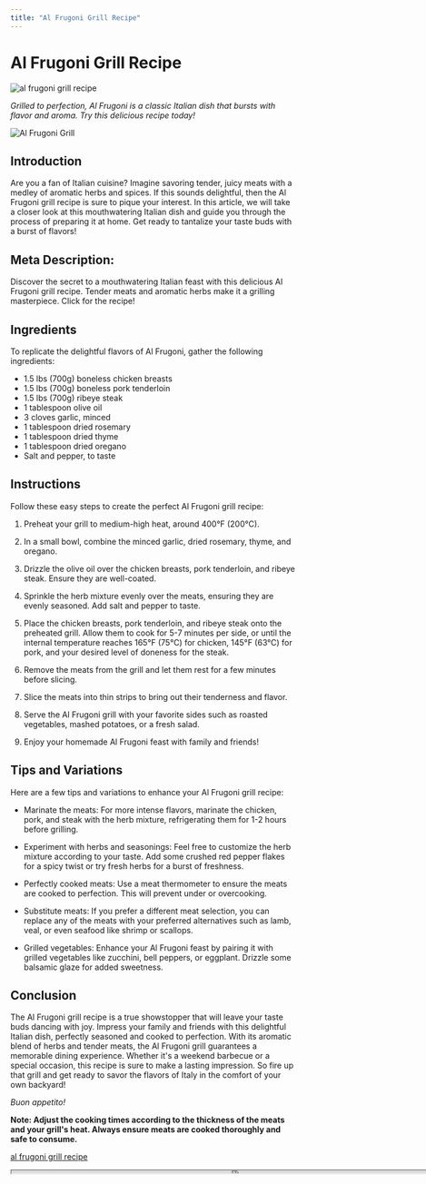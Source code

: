 ```yaml
---
title: "Al Frugoni Grill Recipe"
---
```

# Al Frugoni Grill Recipe


![al frugoni grill recipe](https://images.unsplash.com/photo-1665623544705-8ee566905a22?ixid=M3w0ODkxMTF8MHwxfHNlYXJjaHwxfHxhbCUyMGZydWdvbmklMjBncmlsbCUyMHJlY2lwZXxlbnwwfHx8fDE2OTI4MDI3NzB8MA&ixlib=rb-4.0.3&w=512&fit=max)

*Grilled to perfection, Al Frugoni is a classic Italian dish that bursts with flavor and aroma. Try this delicious recipe today!*

![Al Frugoni Grill](image_link_here)

## Introduction

Are you a fan of Italian cuisine? Imagine savoring tender, juicy meats with a medley of aromatic herbs and spices. If this sounds delightful, then the Al Frugoni grill recipe is sure to pique your interest. In this article, we will take a closer look at this mouthwatering Italian dish and guide you through the process of preparing it at home. Get ready to tantalize your taste buds with a burst of flavors!

## Meta Description:

Discover the secret to a mouthwatering Italian feast with this delicious Al Frugoni grill recipe. Tender meats and aromatic herbs make it a grilling masterpiece. Click for the recipe!

## Ingredients

To replicate the delightful flavors of Al Frugoni, gather the following ingredients:

- 1.5 lbs (700g) boneless chicken breasts
- 1.5 lbs (700g) boneless pork tenderloin
- 1.5 lbs (700g) ribeye steak
- 1 tablespoon olive oil
- 3 cloves garlic, minced
- 1 tablespoon dried rosemary
- 1 tablespoon dried thyme
- 1 tablespoon dried oregano
- Salt and pepper, to taste

## Instructions

Follow these easy steps to create the perfect Al Frugoni grill recipe:

1. Preheat your grill to medium-high heat, around 400°F (200°C).

2. In a small bowl, combine the minced garlic, dried rosemary, thyme, and oregano.

3. Drizzle the olive oil over the chicken breasts, pork tenderloin, and ribeye steak. Ensure they are well-coated.

4. Sprinkle the herb mixture evenly over the meats, ensuring they are evenly seasoned. Add salt and pepper to taste.

5. Place the chicken breasts, pork tenderloin, and ribeye steak onto the preheated grill. Allow them to cook for 5-7 minutes per side, or until the internal temperature reaches 165°F (75°C) for chicken, 145°F (63°C) for pork, and your desired level of doneness for the steak.

6. Remove the meats from the grill and let them rest for a few minutes before slicing.

7. Slice the meats into thin strips to bring out their tenderness and flavor.

8. Serve the Al Frugoni grill with your favorite sides such as roasted vegetables, mashed potatoes, or a fresh salad.

9. Enjoy your homemade Al Frugoni feast with family and friends!

## Tips and Variations

Here are a few tips and variations to enhance your Al Frugoni grill recipe:

- Marinate the meats: For more intense flavors, marinate the chicken, pork, and steak with the herb mixture, refrigerating them for 1-2 hours before grilling.

- Experiment with herbs and seasonings: Feel free to customize the herb mixture according to your taste. Add some crushed red pepper flakes for a spicy twist or try fresh herbs for a burst of freshness.

- Perfectly cooked meats: Use a meat thermometer to ensure the meats are cooked to perfection. This will prevent under or overcooking.

- Substitute meats: If you prefer a different meat selection, you can replace any of the meats with your preferred alternatives such as lamb, veal, or even seafood like shrimp or scallops.

- Grilled vegetables: Enhance your Al Frugoni feast by pairing it with grilled vegetables like zucchini, bell peppers, or eggplant. Drizzle some balsamic glaze for added sweetness.

## Conclusion

The Al Frugoni grill recipe is a true showstopper that will leave your taste buds dancing with joy. Impress your family and friends with this delightful Italian dish, perfectly seasoned and cooked to perfection. With its aromatic blend of herbs and tender meats, the Al Frugoni grill guarantees a memorable dining experience. Whether it's a weekend barbecue or a special occasion, this recipe is sure to make a lasting impression. So fire up that grill and get ready to savor the flavors of Italy in the comfort of your own backyard!

*Buon appetito!*

**Note: Adjust the cooking times according to the thickness of the meats and your grill's heat. Always ensure meats are cooked thoroughly and safe to consume.**

[al frugoni grill recipe](https://foxheightspubandgrill.com/post/al-frugoni-grill-recipe)

<iframe src='https://foxheightspubandgrill.com/post/al-frugoni-grill-recipe' width='800' height='5'></iframe>